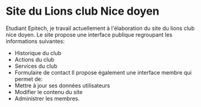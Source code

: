 # Site du Lions club Nice doyen
Etudiant Epitech, je travail actuellement à l'élaboration du site du lions
club nice doyen.
Le site propose une interface publique regroupant les informations suivantes:
- Historique du club
- Actions du club
- Services du club
- Formulaire de contact
Il propose également une interface membre qui permet de:
- Mettre à jour ses données utilisateurs
- Modifier le contenu du site
- Administrer les membres.

